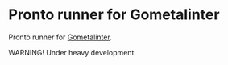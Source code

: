 # Pronto runner for Gometalinter

Pronto runner for [Gometalinter](https://github.com/alecthomas/gometalinter).

WARNING! Under heavy development
